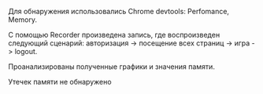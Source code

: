 Для обнаружения использовались Chrome devtools: Perfomance, Memory.

С помощью Recorder произведена запись, где воспроизведен следующий сценарий: авторизация -> посещение всех страниц -> игра -> logout.

Проанализированы полученные графики и значения памяти.

Утечек памяти не обнаружено
